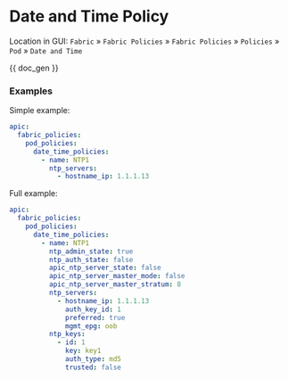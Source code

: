 # Date and Time Policy

Location in GUI:
`Fabric` » `Fabric Policies` » `Fabric Policies` » `Policies` » `Pod` » `Date and Time`


{{ doc_gen }}

### Examples

Simple example:

```yaml
apic:
  fabric_policies:
    pod_policies:
      date_time_policies:
        - name: NTP1
          ntp_servers:
            - hostname_ip: 1.1.1.13
```

Full example:

```yaml
apic:
  fabric_policies:
    pod_policies:
      date_time_policies:
        - name: NTP1
          ntp_admin_state: true
          ntp_auth_state: false
          apic_ntp_server_state: false
          apic_ntp_server_master_mode: false
          apic_ntp_server_master_stratum: 8
          ntp_servers:
            - hostname_ip: 1.1.1.13
              auth_key_id: 1
              preferred: true
              mgmt_epg: oob
          ntp_keys:
            - id: 1
              key: key1
              auth_type: md5
              trusted: false
```
